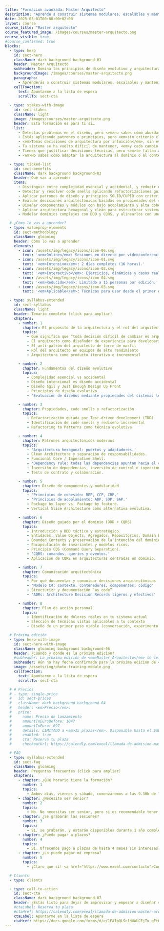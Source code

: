 ```yaml
---
title: "Formacion avanzada: Master Arquitecto"
description: "Aprende a construir sistemas modulares, escalables y mantenibles aplicando DDD, arquitectura hexagonal, CQRS, patrones de diseño y análisis de trade-offs técnicos en entornos reales."
date: 2025-05-01T00:00:00+02:00
layout: course
course_title: "Master arquitecto"
course_featured_image: /images/courses/master-arquitecto.png
course_visible: true
#course_confirmed: true
blocks:
  - type: hero
    id: sect-hero
    className: dark background background-01
    header: Master Arquitecto
    subheader: Domina los principios de diseño evolutivo y arquitectura de software moderna.
    backgroundImage: /images/courses/master-arquitecto.png
    paragraphs:
      - Aprenderás a construir sistemas modulares, escalables y mantenibles aplicando DDD, arquitectura hexagonal, CQRS, patrones de diseño y análisis de trade-offs técnicos en entornos reales.
    callToAction:
      text: Apuntarme a la lista de espera
      scrollTo: sect-cta
      
  - type: stakes-with-image
    id: sect-stakes
    className: light
    image: /images/courses/master-arquitecto.png
    header: Esta formación es para ti si…
    list:
      - Detectas problemas en el diseño, pero <em>no sabes cómo abordarlos sin romper nada</em>.
      - Estás aplicando patrones o principios, pero <em>sin criterio claro ni coherencia estructural</em>.
      - <em>Tomas decisiones de arquitectura por intuición</em>, sin evaluar bien sus trade-offs.
      - Tu sistema se ha vuelto difícil de mantener, <em>y cada cambio cuesta más de lo que debería</em>.
      - Tienes que justificar decisiones técnicas, pero <em>te faltan argumentos sólidos y visuales</em>.
      - <em>No sabes cómo adaptar la arquitectura al dominio o al contexto real del producto.</em>

  - type: ticked-list
    id: sect-benefits
    className: dark background background-03
    header: Qué vas a aprender
    items:
      - Distinguir entre complejidad esencial y accidental, y reducir esta última con diseño intencional.
      - Detectar y resolver code smells aplicando refactorizaciones guiadas por TDD.
      - Aplicar patrones de diseño y principios SOLID/CUPID con criterio, no por checklist.
      - Evaluar decisiones arquitectónicas basadas en propiedades del código y sus tradeoffs.
      - Diseñar componentes y módulos con bajo acoplamiento y alta cohesión.
      - Aplicar arquitectura hexagonal y clean para estructurar sistemas sostenibles y testeables.
      - Modelar dominios complejos con DDD y CQRS, y alinearlos con una arquitectura centrada en el dominio.

  # ¿Cómo lo vas a aprender?
  - type: valueprop-elements
    id: sect-methodology
    className: gloaming
    header: Cómo lo vas a aprender
    elements:
      - icon: /assets/img/legacy/icons/icon-06.svg
        text: '<em>Online</em>: Sesiones en directo por videoconferencia.'
      - icon: /assets/img/legacy/icons/icon-01.svg
        text: '<em>Intensivo</em>: 2 días completos (16 horas).'
      - icon: /assets/img/legacy/icons/icon-02.svg
        text: '<em>Interactivo</em>: Ejercicios, dinámicas y casos reales.'
      - icon: /assets/img/legacy/icons/icon-04.svg
        text: '<em>Reducido</em>: Limitado a 15 personas por edición.'
      - icon: /assets/img/legacy/icons/icon-03.svg
        text: '<em>Aplicable</em>: Técnicas para usar desde el primer día.'

  - type: syllabus-extended
    id: sect-syllabus
    className: light
    header: Temario completo (click para ampliar)
    chapters:
      - number: 1
        chapter: El propósito de la arquitectura y el rol del arquitecto
        topics:
          - Qué significa que “toda decisión difícil de cambiar es arquitectura”
          - El arquitecto como diseñador de experiencia para developers
          - El anti-patrón del arquitecto de torre de marfil
          - Rol del arquitecto en equipos de alto rendimiento
          - Arquitectura como producto iterativo e incremental

      - number: 2
        chapter: Fundamentos del diseño evolutivo
        topics:
          - Complejidad esencial vs accidental
          - Diseño intencional vs diseño accidental
          - Diseño ágil y Just Enough Design Up Front
          - Principios de diseño evolutivo
          - 'Evaluación de diseños mediante propiedades del sistema: legibilidad, modularidad, cohesión, acoplamiento, testabilidad, invarianza'

      - number: 3
        chapter: Propiedades, code smells y refactorización
        topics:
          - Refactorización guiada por Test-driven development (TDD)
          - Identificación de code smells y rediseño incremental
          - Refactoring to Patterns como técnica evolutiva

      - number: 4
        chapter: Patrones arquitectónicos modernos
        topics:
          - 'Arquitectura hexagonal: puertos y adaptadores.'
          - Clean Architecture y separación de responsabilidades.
          - Funcional Core / Imperative Shell.
          - 'Dependency rule: todas las dependencias apuntan hacia el centro.'
          - Inversión de dependencias, inversión de control e inyección de dependencias.
          - Tests de contrato y colaboración.

      - number: 5
        chapter: Diseño de componentes y modularidad
        topics:
          - 'Principios de cohesión: REP, CCP, CRP.'
          - 'Principios de acoplamiento: ADP, SDP, SAP.'
          - Package by layer vs. Package by feature.
          - Vertical Slice Architecture como alternativa evolutiva.

      - number: 6
        chapter: Diseño guiado por el dominio (DDD + CQRS)
        topics:
          - Introducción a DDD táctico y estratégico.
          - Entidades, Value Objects, Agregados, Repositorios, Domain Events.
          - Bounded Contexts y preservación de la intención del dominio.
          - Encapsulación de invariantes y modelos ricos.
          - Principio CQS (Command Query Separation).
          - 'CQRS: comandos, queries y eventos.'
          - Aplicación de CQRS en arquitecturas centradas en dominio.

      - number: 7
        chapter: Comunicación arquitectónica
        topics:
          - Por qué documentar y comunicar decisiones arquitectónicas
          - 'Modelo C4: contexto, contenedores, componentes, código'
          - Structurizr y documentación “as code”
          - 'ADRs: Architecture Decision Records ligeros y efectivos'

      - number: 8
        chapter: Plan de acción personal
        topics:
          - Identificación de dolores reales en tu sistema actual
          - Elección de técnicas vistas aplicables a tu contexto
          - Diseño de un primer paso viable (conversación, experimento, refactor…)

  # Próxima edición
  - type: hero-with-image
    id: sect-hero-with-image
    className: gloaming background background-06
    header: ¿Cuándo y dónde es la próxima edición?
    #subheader: La próxima edición de <em>Master Arquitecto</em> se celebrará <em>online</em> los días <em>viernes 6 y sábado 7 de Junio de 2025</em>.
    subheader: Aún no hay fecha confirmada para la próxima edición de <em>Master Arquitecto</em>, pero puedes apuntarte a la lista de espera para enterarte antes que nadie cuando abramos plazas.
    image: /assets/img/photo-training-module.png
    callToAction:
      text: Apuntarme a la lista de espera
      scrollTo: sect-cta

  # # Precios
  # - type: single-price
  #   id: sect-prices
  #   className: dark background background-04
  #   header: <em>Precio</em>.
  #   price:
  #     name: Precio de lanzamiento
  #     amountInEuroBefore: 1047
  #     amountInEuro: 697
  #     details: LIMITADO a <em>15 plazas</em>. Disponible hasta el Sábado 31/5/2025, 23:59 o <em>hasta agotar</em>.
  #     enabled: true
  #     cta: Reserva tu plaza
  #     checkoutUrl: https://calendly.com/exeal/llamada-de-admision-master-arquitecto

  # FAQ
  - type: syllabus-extended
    id: sect-faq
    className: gloaming
    header: Preguntas frecuentes (click para ampliar)
    chapters:
      - chapter: ¿Qué horario tiene la formación?
        number: 1
        topics:
          - Ambos días, viernes y sábado, comenzaremos a las 9.30h de la mañana (horario de España peninsular). La formación se prolongará hasta las 19h de la tarde, aproximadamente. Habrá un espacio de 1:30h para comer, y pausas de 15 minutos a lo largo de la mañana y la tarde.
      - chapter: ¿Necesito ser senior?
        number: 2
        topics:
          - No. No necesitas ser senior, pero sí es recomendable tener cierta experiencia real desarrollando software. El enfoque es práctico y avanzado, pero accesible para cualquier developer que ya trabaje o haya trabajado en proyectos de verdad.
      - chapter: ¿Se grabarán las sesiones?
        number: 3
        topics:
          - Sí, se grabarán, y estarán disponibles durante 1 año completo para que puedas consultarlas cuando quieras.
      - chapter: ¿Puedo pagar a plazos?
        number: 4
        topics:
          - Sí. Ofrecemos pago a plazos de hasta 4 meses sin intereses, para que puedas ajustar la inversión a tus necesidades. <a href="https://www.exeal.com/contacto">Contacta con nosotros directamente</a> para financiar la compra.
      - chapter: ¿Lo puede pagar mi empresa?
        number: 5
        topics:
          - ¡Claro que sí! <a href="https://www.exeal.com/contacto">Contacta con nosotros directamente</a> y le facilitaremos a tu empresa la forma de pago y factura correspondiente.

  # Clients
  - type: clients

  - type: call-to-action
    id: sect-cta
    className: dark background background-07
    header: ¿Estás listo para dejar de improvisar y empezar a diseñar con criterio, intención y solidez técnica?
    #ctaLabel: Reserva tu plaza
    #ctaHref: https://calendly.com/exeal/llamada-de-admision-master-arquitecto
    ctaLabel: Apuntarme en la lista de espera
    ctaHref: https://docs.google.com/forms/d/e/1FAIpQLSc1NUWUCEjTu_qFtQaw_1xGliOjwpBYHkXJpQE78PuLX1KoxA/viewform?usp=dialog
---
```

